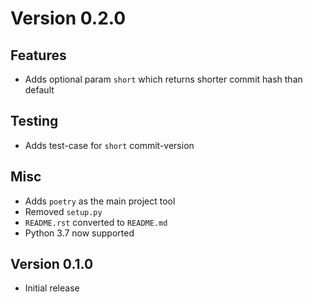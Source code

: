 # Version 0.2.0
## Features
- Adds optional param `short` which returns shorter commit hash than default
## Testing
- Adds test-case for `short` commit-version
## Misc
- Adds `poetry` as the main project tool
- Removed `setup.py`
- `README.rst` converted to `README.md`
- Python 3.7 now supported
## Version 0.1.0
- Initial release
